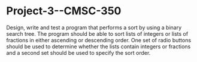 # Project-3--CMSC-350
Design, write and test a program that performs a sort by using a binary search tree. The program should be able to sort lists of integers or lists of fractions in either ascending or descending order. One set of radio buttons should be used to determine whether the lists contain integers or fractions and a second set should be used to specify the sort order.
